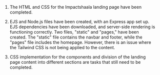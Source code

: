 1) The HTML and CSS for the Impactshaala landing page have been completed.

2) EJS and Node.js files have been created, with an Express app set up. EJS dependencies have been downloaded, and server-side rendering is functioning correctly. Two files, "static" and "pages," have been created. The "static" file contains the navbar and footer, while the "pages" file includes the homepage. However, there is an issue where the Tailwind CSS is not being applied to the content.

3) CSS implementation for the components and division of the landing page content into different sections are tasks that still need to be completed.






